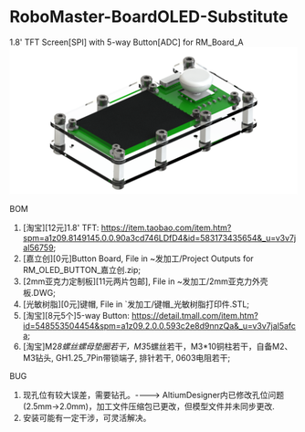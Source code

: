 # RoboMaster-BoardOLED-Substitute
1.8' TFT Screen[SPI] with 5-way Button[ADC] for RM_Board_A
![image](RoboMaster-BoardOLED-Substitute.png)

BOM
1. [淘宝][12元]1.8' TFT: https://item.taobao.com/item.htm?spm=a1z09.8149145.0.0.90a3cd746LDfD4&id=583173435654&_u=v3v7jal56759;
2. [嘉立创][0元]Button Board, File in ~发加工/Project Outputs for RM_OLED_BUTTON_嘉立创.zip;
3. [2mm亚克力定制板][11元两片包邮], File in ~发加工/2mm亚克力外壳板.DWG;
4. [光敏树脂][0元]键帽, File in `发加工/键帽_光敏树脂打印件.STL;
5. [淘宝][8元5个]5-way Button: https://detail.tmall.com/item.htm?id=548553504454&spm=a1z09.2.0.0.593c2e8d9nnzQa&_u=v3v7jal5afca;
6. [淘宝]M2*8螺丝螺母垫圈若干，M3*5螺丝若干，M3*10铜柱若干，自备M2、M3钻头, GH1.25_7Pin带锁端子, 排针若干, 0603电阻若干;


BUG
1. 现孔位有较大误差，需要钻孔。----> AltiumDesigner内已修改孔位问题(2.5mm->2.0mm)，加工文件压缩包已更改，但模型文件并未同步更改.
2. 安装可能有一定干涉，可灵活解决。
